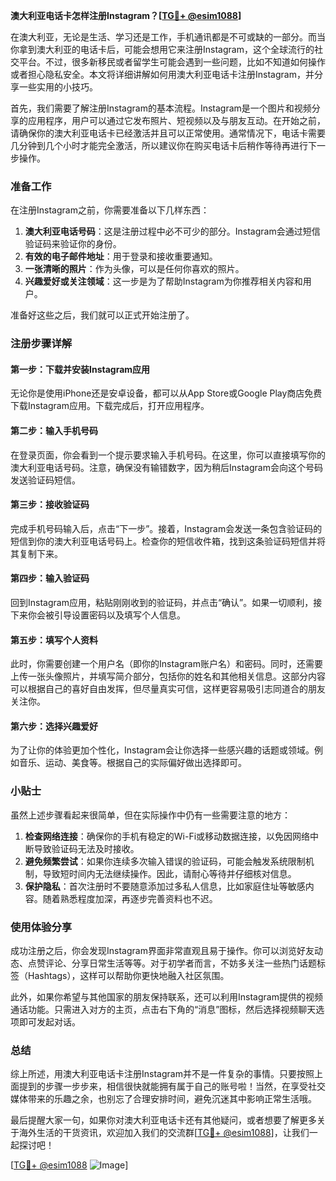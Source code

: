 **澳大利亚电话卡怎样注册Instagram？[[TG💪+ @esim1088](https://t.me/s/esim1088)]**

在澳大利亚，无论是生活、学习还是工作，手机通讯都是不可或缺的一部分。而当你拿到澳大利亚的电话卡后，可能会想用它来注册Instagram，这个全球流行的社交平台。不过，很多新移民或者留学生可能会遇到一些问题，比如不知道如何操作或者担心隐私安全。本文将详细讲解如何用澳大利亚电话卡注册Instagram，并分享一些实用的小技巧。

首先，我们需要了解注册Instagram的基本流程。Instagram是一个图片和视频分享的应用程序，用户可以通过它发布照片、短视频以及与朋友互动。在开始之前，请确保你的澳大利亚电话卡已经激活并且可以正常使用。通常情况下，电话卡需要几分钟到几个小时才能完全激活，所以建议你在购买电话卡后稍作等待再进行下一步操作。

### 准备工作

在注册Instagram之前，你需要准备以下几样东西：

1. **澳大利亚电话号码**：这是注册过程中必不可少的部分。Instagram会通过短信验证码来验证你的身份。
2. **有效的电子邮件地址**：用于登录和接收重要通知。
3. **一张清晰的照片**：作为头像，可以是任何你喜欢的照片。
4. **兴趣爱好或关注领域**：这一步是为了帮助Instagram为你推荐相关内容和用户。

准备好这些之后，我们就可以正式开始注册了。

### 注册步骤详解

#### 第一步：下载并安装Instagram应用

无论你是使用iPhone还是安卓设备，都可以从App Store或Google Play商店免费下载Instagram应用。下载完成后，打开应用程序。

#### 第二步：输入手机号码

在登录页面，你会看到一个提示要求输入手机号码。在这里，你可以直接填写你的澳大利亚电话号码。注意，确保没有输错数字，因为稍后Instagram会向这个号码发送验证码短信。

#### 第三步：接收验证码

完成手机号码输入后，点击“下一步”。接着，Instagram会发送一条包含验证码的短信到你的澳大利亚电话号码上。检查你的短信收件箱，找到这条验证码短信并将其复制下来。

#### 第四步：输入验证码

回到Instagram应用，粘贴刚刚收到的验证码，并点击“确认”。如果一切顺利，接下来你会被引导设置密码以及填写个人信息。

#### 第五步：填写个人资料

此时，你需要创建一个用户名（即你的Instagram账户名）和密码。同时，还需要上传一张头像照片，并填写简介部分，包括你的姓名和其他相关信息。这部分内容可以根据自己的喜好自由发挥，但尽量真实可信，这样更容易吸引志同道合的朋友关注你。

#### 第六步：选择兴趣爱好

为了让你的体验更加个性化，Instagram会让你选择一些感兴趣的话题或领域。例如音乐、运动、美食等。根据自己的实际偏好做出选择即可。

### 小贴士

虽然上述步骤看起来很简单，但在实际操作中仍有一些需要注意的地方：

1. **检查网络连接**：确保你的手机有稳定的Wi-Fi或移动数据连接，以免因网络中断导致验证码无法及时接收。
2. **避免频繁尝试**：如果你连续多次输入错误的验证码，可能会触发系统限制机制，导致短时间内无法继续操作。因此，请耐心等待并仔细核对信息。
3. **保护隐私**：首次注册时不要随意添加过多私人信息，比如家庭住址等敏感内容。随着熟悉程度加深，再逐步完善资料也不迟。

### 使用体验分享

成功注册之后，你会发现Instagram界面非常直观且易于操作。你可以浏览好友动态、点赞评论、分享日常生活等等。对于初学者而言，不妨多关注一些热门话题标签（Hashtags），这样可以帮助你更快地融入社区氛围。

此外，如果你希望与其他国家的朋友保持联系，还可以利用Instagram提供的视频通话功能。只需进入对方的主页，点击右下角的“消息”图标，然后选择视频聊天选项即可发起对话。

### 总结

综上所述，用澳大利亚电话卡注册Instagram并不是一件复杂的事情。只要按照上面提到的步骤一步步来，相信很快就能拥有属于自己的账号啦！当然，在享受社交媒体带来的乐趣之余，也别忘了合理安排时间，避免沉迷其中影响正常生活哦。

最后提醒大家一句，如果你对澳大利亚电话卡还有其他疑问，或者想要了解更多关于海外生活的干货资讯，欢迎加入我们的交流群[[TG💪+ @esim1088](https://t.me/s/esim1088)]，让我们一起探讨吧！

[[TG💪+ @esim1088](https://t.me/s/esim1088) ![Image](https://i.postimg.cc/4NQfJmqS/Snipaste-2025-05-13-00-14-12.png)]